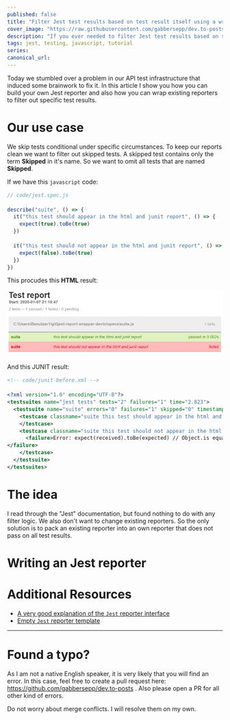 ```yaml
---
published: false
title: "Filter Jest test results based on test result itself using a wrapper"
cover_image: "https://raw.githubusercontent.com/gabbersepp/dev.to-posts/master/blog-posts/filter-jest-results/assets/header.png"
description: "If you ever needed to filter Jest test results based on something that is within the result itself, then this article might helü you. Also this article gives a little insight on how to write a Jest reporter."
tags: jest, testing, javascript, tutorial
series:
canonical_url:
---
```


Today we stumbled over a problem in our API test infrastructure that induced some brainwork to fix it. In this article I show you how you can build your own Jest reporter and also how you can wrap existing reporters to filter out specific test results.

# Our use case
We skip tests conditional under specific circumstances. To keep our reports clean we want to filter out skipped tests. A skipped test contains only the term **Skipped** in it's name. So we want to omit all tests that are named **Skipped**.

If we have this `javascript` code:
```js
// code/jest.spec.js

describe("suite", () => {
  it("this test should appear in the html and junit report", () => {
    expect(true).toBe(true)
  })

  it("this test should not appear in the html and junit report", () => {
    expect(false).toBe(true)
  })
})

```

This procudes this **HTML** result:

![HTML report before filtering](assets/html-report-before.PNG)

And this JUNIT result:

```xml
<!-- code/junit-before.xml -->

<?xml version="1.0" encoding="UTF-8"?>
<testsuites name="jest tests" tests="2" failures="1" time="2.823">
  <testsuite name="suite" errors="0" failures="1" skipped="0" timestamp="2020-01-07T20:10:48" time="1.584" tests="2">
    <testcase classname="suite this test should appear in the html and junit report" name="suite this test should appear in the html and junit report" time="0.002">
    </testcase>
    <testcase classname="suite this test should not appear in the html and junit report" name="suite this test should not appear in the html and junit report" time="0.003">
      <failure>Error: expect(received).toBe(expected) // Object.is equality
</failure>
    </testcase>
  </testsuite>
</testsuites>
```
# The idea
I read through the "Jest" documentation, but found nothing to do with any filter logic. We also don't want to change existing reporters. So the only solution is to pack an existing reporter into an own reporter that does not pass on all test results.

# Writing an Jest reporter



# Additional Resources
+ [A very good explanation of the `Jest` reporter interface](https://medium.com/@colinwren/writing-a-jest-test-reporter-cb7c123ec211)
+ [Empty `Jest` reporter template](https://github.com/colinfwren/jest-reporter-debug/blob/master/src/index.js)

----

# Found a typo?
As I am not a native English speaker, it is very likely that you will find an error. In this case, feel free to create a pull request here: https://github.com/gabbersepp/dev.to-posts . Also please open a PR for all other kind of errors.

Do not worry about merge conflicts. I will resolve them on my own. 
